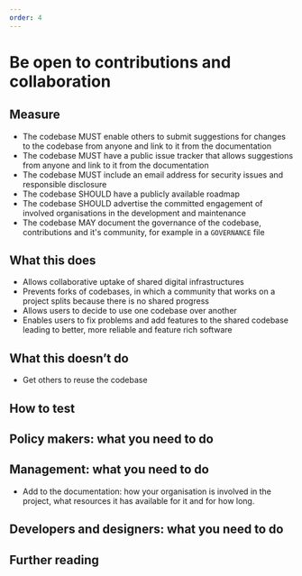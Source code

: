 ```yaml
---
order: 4
---
```


# Be open to contributions and collaboration

## Measure

* The codebase MUST enable others to submit suggestions for changes to the codebase from anyone and link to it from the documentation
* The codebase MUST have a public issue tracker that allows suggestions from anyone and link to it from the documentation
* The codebase MUST include an email address for security issues and responsible disclosure
* The codebase SHOULD have a publicly available roadmap
* The codebase SHOULD advertise the committed engagement of involved organisations in the development and maintenance
* The codebase MAY document the governance of the codebase, contributions and it's community, for example in a `GOVERNANCE` file

## What this does

* Allows collaborative uptake of shared digital infrastructures
* Prevents forks of codebases, in which a community that works on a project splits because there is no shared progress
* Allows users to decide to use one codebase over another
* Enables users to fix problems and add features to the shared codebase leading to better, more reliable and feature rich software

## What this doesn’t do

* Get others to reuse the codebase

## How to test

## Policy makers: what you need to do

## Management: what you need to do

* Add to the documentation: how your organisation is involved in the project, what resources it has available for it and for how long.

## Developers and designers: what you need to do

## Further reading
